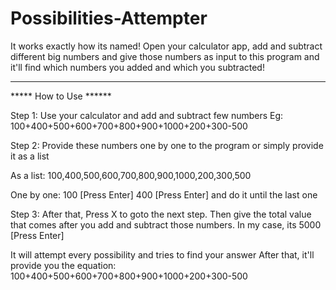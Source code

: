 # Possibilities-Attempter
It works exactly how its named! Open your calculator app, add and subtract different big numbers and give those numbers as input to this program and it'll find which numbers you added and which you subtracted!

----------------------------------------------------------------------------------------
***** How to Use ******

Step 1:
Use your calculator and add and subtract few numbers
Eg: 100+400+500+600+700+800+900+1000+200+300-500

Step 2:
Provide these numbers one by one to the program or simply provide it as a list

As a list: 100,400,500,600,700,800,900,1000,200,300,500

One by one: 100 [Press Enter] 400 [Press Enter] and do it until the last one

Step 3:
After that, Press X to goto the next step.
Then give the total value that comes after you add and subtract those numbers.
In my case, its 5000
[Press Enter]

It will attempt every possibility and tries to find your answer
After that, it'll provide you the equation: 100+400+500+600+700+800+900+1000+200+300-500
